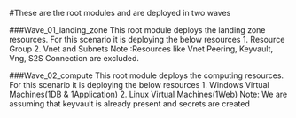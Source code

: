 #These are the root modules and are deployed in two waves


###Wave_01_landing_zone
	This root module deploys the landing zone resources. For this scenario it is deploying the below resources
		1. Resource Group
		2. Vnet and Subnets
		Note :Resources like Vnet Peering, Keyvault, Vng, S2S Connection are excluded.


###Wave_02_compute 
	This root module deploys the computing resources. For this scenario it is deploying the below resources
		1. Windows Virtual Machines(1DB & 1Application)
		2. Linux Virtual Machines(1Web)
		Note: We are assuming that keyvault is already present and secrets are created